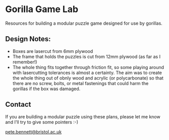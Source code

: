 # Gorilla Game Lab

Resources for building a modular puzzle game designed for use by gorillas.



## Design Notes:

- Boxes are lasercut from 6mm plywood
- The frame that holds the puzzles is cut from 12mm plywood (as far as I remember!)
- The whole thing fits together through friction fit, so some playing around with lasercutting tolerances is almost a certainty. The aim was to create the whole thing out of obnly wood and acrylic (or polycarbonate) so that there are no screw, bolts, or metal fastenings that could harm the gorillas if the box was damaged.



## Contact

If you are building a modular puzzle using these plans, please let me know and I'll try to give some pointers :-)

pete.bennett@bristol.ac.uk

